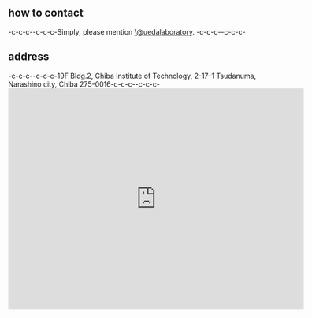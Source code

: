 <h2>how to contact</h2>-c-c-c--c-c-c-Simply, please mention <a href="https://twitter.com/uedalaboratory" target="_blank">\@uedalaboratory</a>. -c-c-c--c-c-c-<h2>address</h2>-c-c-c--c-c-c-19F Bldg.2, Chiba Institute of Technology, 2-17-1 Tsudanuma, Narashino city, Chiba 275-0016-c-c-c--c-c-c-<iframe src="https://www.google.com/maps/embed?pb=!1m18!1m12!1m3!1d829572.832215476!2d140.0213635!3d35.68884699999999!2m3!1f0!2f0!3f0!3m2!1i1024!2i768!4f13.1!3m3!1m2!1s0x602280271c38ab81%3A0x9b26ed71e15bb456!2z5Y2D6JGJ5bel5qWt5aSn5a2m!5e0!3m2!1sja!2sjp!4v1442669509656" width="600" height="450" frameborder="0" style="border:0" allowfullscreen></iframe>
